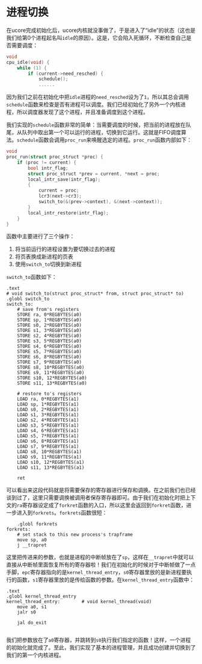 # 进程切换

在ucore完成初始化后，ucore内核就没事做了，于是进入了“idle”的状态（这也是我们给第0个进程起名叫`idle`的原因）。这是，它会陷入死循环，不断检查自己是否需要调度：

```c
void
cpu_idle(void) {
    while (1) {
        if (current->need_resched) {
            schedule();
            ......
```

因为我们之前在初始化中把`idle`进程的`need_resched`设为了`1`，所以其总会调用`schedule`函数来检查是否有进程可以调度。我们已经初始化了另外一个内核进程，所以调度器发现了这个进程，并且准备调度到这个进程。

我们实现的`schedule`函数非常的简单：当需要调度的时候，把当前的进程放在队尾，从队列中取出第一个可以运行的进程，切换到它运行。这就是FIFO调度算法。`schedule`函数会调用`proc_run`来唤醒选定的进程。`proc_run`函数内部如下：

```c
void
proc_run(struct proc_struct *proc) {
    if (proc != current) {
        bool intr_flag;
        struct proc_struct *prev = current, *next = proc;
        local_intr_save(intr_flag);
        {
            current = proc;
            lcr3(next->cr3);
            switch_to(&(prev->context), &(next->context));
        }
        local_intr_restore(intr_flag);
    }
}
```

函数中主要进行了三个操作：

1. 将当前运行的进程设置为要切换过去的进程
2. 将页表换成新进程的页表
3. 使用`switch_to`切换到新进程

`switch_to`函数如下：

```assembly
.text
# void switch_to(struct proc_struct* from, struct proc_struct* to)
.globl switch_to
switch_to:
    # save from's registers
    STORE ra, 0*REGBYTES(a0)
    STORE sp, 1*REGBYTES(a0)
    STORE s0, 2*REGBYTES(a0)
    STORE s1, 3*REGBYTES(a0)
    STORE s2, 4*REGBYTES(a0)
    STORE s3, 5*REGBYTES(a0)
    STORE s4, 6*REGBYTES(a0)
    STORE s5, 7*REGBYTES(a0)
    STORE s6, 8*REGBYTES(a0)
    STORE s7, 9*REGBYTES(a0)
    STORE s8, 10*REGBYTES(a0)
    STORE s9, 11*REGBYTES(a0)
    STORE s10, 12*REGBYTES(a0)
    STORE s11, 13*REGBYTES(a0)

    # restore to's registers
    LOAD ra, 0*REGBYTES(a1)
    LOAD sp, 1*REGBYTES(a1)
    LOAD s0, 2*REGBYTES(a1)
    LOAD s1, 3*REGBYTES(a1)
    LOAD s2, 4*REGBYTES(a1)
    LOAD s3, 5*REGBYTES(a1)
    LOAD s4, 6*REGBYTES(a1)
    LOAD s5, 7*REGBYTES(a1)
    LOAD s6, 8*REGBYTES(a1)
    LOAD s7, 9*REGBYTES(a1)
    LOAD s8, 10*REGBYTES(a1)
    LOAD s9, 11*REGBYTES(a1)
    LOAD s10, 12*REGBYTES(a1)
    LOAD s11, 13*REGBYTES(a1)

    ret
```

可以看出来这段代码就是将需要保存的寄存器进行保存和调换。在之前我们也已经谈到过了，这里只需要调换被调用者保存寄存器即可。由于我们在初始化时把上下文的`ra`寄存器设定成了`forkret`函数的入口，所以这里会返回到`forkret`函数，进一步进入到`forkrets`。`forkrets`函数很短：

```assembly
    .globl forkrets
forkrets:
    # set stack to this new process's trapframe
    move sp, a0
    j __trapret
```

这里把传进来的参数，也就是进程的中断帧放在了`sp`，这样在`__trapret`中就可以直接从中断帧里面恢复所有的寄存器啦！我们在初始化的时候对于中断帧做了一点手脚，`epc`寄存器指向的是`kernel_thread_entry`，`s0`寄存器里放的是新进程要执行的函数，`s1`寄存器里放的是传给函数的参数。在`kernel_thread_entry`函数中：

```assembly
.text
.globl kernel_thread_entry
kernel_thread_entry:        # void kernel_thread(void)
    move a0, s1
    jalr s0

    jal do_exit
    
```

我们把参数放在了`a0`寄存器，并跳转到`s0`执行我们指定的函数！这样，一个进程的初始化就完成了。至此，我们实现了基本的进程管理，并且成功创建并切换到了我们的第一个内核进程。